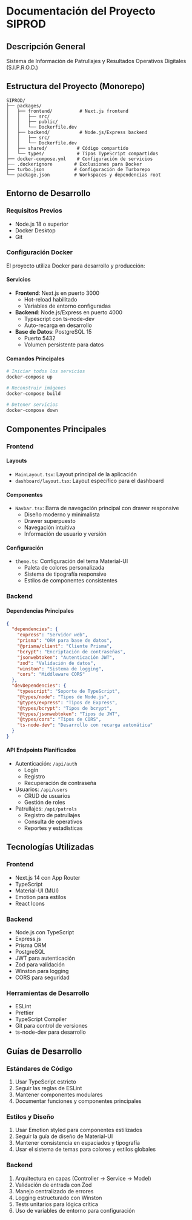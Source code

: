 # Documentación del Proyecto SIPROD

## Descripción General
Sistema de Información de Patrullajes y Resultados Operativos Digitales (S.I.P.R.O.D.)

## Estructura del Proyecto (Monorepo)
```
SIPROD/
├── packages/
│   ├── frontend/          # Next.js frontend
│   │   ├── src/
│   │   ├── public/
│   │   └── Dockerfile.dev
│   ├── backend/           # Node.js/Express backend
│   │   ├── src/
│   │   └── Dockerfile.dev
│   ├── shared/           # Código compartido
│   └── types/            # Tipos TypeScript compartidos
├── docker-compose.yml    # Configuración de servicios
├── .dockerignore        # Exclusiones para Docker
├── turbo.json           # Configuración de Turborepo
└── package.json         # Workspaces y dependencias root
```

## Entorno de Desarrollo

### Requisitos Previos
- Node.js 18 o superior
- Docker Desktop
- Git

### Configuración Docker
El proyecto utiliza Docker para desarrollo y producción:

#### Servicios
- **Frontend**: Next.js en puerto 3000
  - Hot-reload habilitado
  - Variables de entorno configuradas
- **Backend**: Node.js/Express en puerto 4000
  - Typescript con ts-node-dev
  - Auto-recarga en desarrollo
- **Base de Datos**: PostgreSQL 15
  - Puerto 5432
  - Volumen persistente para datos

#### Comandos Principales
```bash
# Iniciar todos los servicios
docker-compose up

# Reconstruir imágenes
docker-compose build

# Detener servicios
docker-compose down
```

## Componentes Principales

### Frontend

#### Layouts
- `MainLayout.tsx`: Layout principal de la aplicación
- `dashboard/layout.tsx`: Layout específico para el dashboard

#### Componentes
- `Navbar.tsx`: Barra de navegación principal con drawer responsive
  - Diseño moderno y minimalista
  - Drawer superpuesto
  - Navegación intuitiva
  - Información de usuario y versión

#### Configuración
- `theme.ts`: Configuración del tema Material-UI
  - Paleta de colores personalizada
  - Sistema de tipografía responsive
  - Estilos de componentes consistentes

### Backend

#### Dependencias Principales
```json
{
  "dependencies": {
    "express": "Servidor web",
    "prisma": "ORM para base de datos",
    "@prisma/client": "Cliente Prisma",
    "bcrypt": "Encriptación de contraseñas",
    "jsonwebtoken": "Autenticación JWT",
    "zod": "Validación de datos",
    "winston": "Sistema de logging",
    "cors": "Middleware CORS"
  },
  "devDependencies": {
    "typescript": "Soporte de TypeScript",
    "@types/node": "Tipos de Node.js",
    "@types/express": "Tipos de Express",
    "@types/bcrypt": "Tipos de bcrypt",
    "@types/jsonwebtoken": "Tipos de JWT",
    "@types/cors": "Tipos de CORS",
    "ts-node-dev": "Desarrollo con recarga automática"
  }
}
```

#### API Endpoints Planificados
- Autenticación: `/api/auth`
  - Login
  - Registro
  - Recuperación de contraseña
- Usuarios: `/api/users`
  - CRUD de usuarios
  - Gestión de roles
- Patrullajes: `/api/patrols`
  - Registro de patrullajes
  - Consulta de operativos
  - Reportes y estadísticas

## Tecnologías Utilizadas

### Frontend
- Next.js 14 con App Router
- TypeScript
- Material-UI (MUI)
- Emotion para estilos
- React Icons

### Backend
- Node.js con TypeScript
- Express.js
- Prisma ORM
- PostgreSQL
- JWT para autenticación
- Zod para validación
- Winston para logging
- CORS para seguridad

### Herramientas de Desarrollo
- ESLint
- Prettier
- TypeScript Compiler
- Git para control de versiones
- ts-node-dev para desarrollo

## Guías de Desarrollo

### Estándares de Código
1. Usar TypeScript estricto
2. Seguir las reglas de ESLint
3. Mantener componentes modulares
4. Documentar funciones y componentes principales

### Estilos y Diseño
1. Usar Emotion styled para componentes estilizados
2. Seguir la guía de diseño de Material-UI
3. Mantener consistencia en espaciados y tipografía
4. Usar el sistema de temas para colores y estilos globales

### Backend
1. Arquitectura en capas (Controller -> Service -> Model)
2. Validación de entrada con Zod
3. Manejo centralizado de errores
4. Logging estructurado con Winston
5. Tests unitarios para lógica crítica
6. Uso de variables de entorno para configuración

